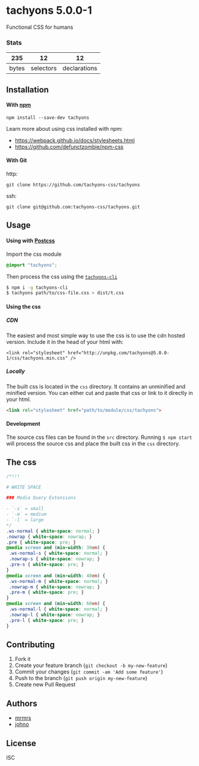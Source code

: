 # tachyons 5.0.0-1

Functional CSS for humans

### Stats

235 | 12 | 12
---|---|---
bytes | selectors | declarations

## Installation

#### With [npm](https://npmjs.com)

```
npm install --save-dev tachyons
```

Learn more about using css installed with npm:
* https://webpack.github.io/docs/stylesheets.html
* https://github.com/defunctzombie/npm-css

#### With Git

http:
```
git clone https://github.com/tachyons-css/tachyons
```

ssh:
```
git clone git@github.com:tachyons-css/tachyons.git
```

## Usage

#### Using with [Postcss](https://github.com/postcss/postcss)

Import the css module

```css
@import "tachyons";
```

Then process the css using the [`tachyons-cli`](https://github.com/tachyons-css/tachyons-cli)

```sh
$ npm i -g tachyons-cli
$ tachyons path/to/css-file.css > dist/t.css
```

#### Using the css

##### CDN
The easiest and most simple way to use the css is to use the cdn hosted version. Include it in the head of your html with:

```
<link rel="stylesheet" href="http://unpkg.com/tachyons@5.0.0-1/css/tachyons.min.css" />
```

##### Locally
The built css is located in the `css` directory. It contains an unminified and minified version.
You can either cut and paste that css or link to it directly in your html.

```html
<link rel="stylesheet" href="path/to/module/css/tachyons">
```

#### Development

The source css files can be found in the `src` directory.
Running `$ npm start` will process the source css and place the built css in the `css` directory.

## The css

```css
/*!!!

# WHITE SPACE

### Media Query Extensions

- `-s` = small
- `-m` = medium
- `-l` = large
*/
.ws-normal { white-space: normal; }
.nowrap { white-space: nowrap; }
.pre { white-space: pre; }
@media screen and (min-width: 30em) {
 .ws-normal-s { white-space: normal; }
 .nowrap-s { white-space: nowrap; }
 .pre-s { white-space: pre; }
}
@media screen and (min-width: 48em) {
 .ws-normal-m { white-space: normal; }
 .nowrap-m { white-space: nowrap; }
 .pre-m { white-space: pre; }
}
@media screen and (min-width: 60em) {
 .ws-normal-l { white-space: normal; }
 .nowrap-l { white-space: nowrap; }
 .pre-l { white-space: pre; }
}
```

## Contributing

1. Fork it
2. Create your feature branch (`git checkout -b my-new-feature`)
3. Commit your changes (`git commit -am 'Add some feature'`)
4. Push to the branch (`git push origin my-new-feature`)
5. Create new Pull Request

## Authors

* [mrmrs](http://mrmrs.io)
* [johno](http://johnotander.com)

## License

ISC


